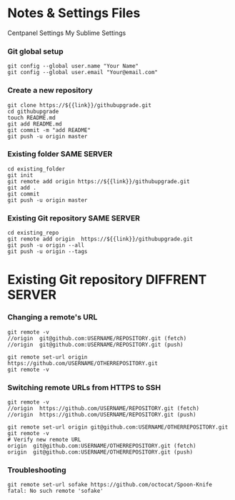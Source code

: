 # Notes & Settings Files
Centpanel Settings
My Sublime Settings


### Git global setup
```
git config --global user.name "Your Name"
git config --global user.email "Your@email.com"
```
### Create a new repository
```
git clone https://${{link}}/githubupgrade.git
cd githubupgrade
touch README.md
git add README.md
git commit -m "add README"
git push -u origin master
```
### Existing folder SAME SERVER
```
cd existing_folder
git init
git remote add origin https://${{link}}/githubupgrade.git
git add .
git commit
git push -u origin master
```
### Existing Git repository SAME SERVER
```
cd existing_repo
git remote add origin  https://${{link}}/githubupgrade.git
git push -u origin --all
git push -u origin --tags
```
# Existing Git repository DIFFRENT SERVER
### Changing a remote's URL
```
git remote -v
//origin  git@github.com:USERNAME/REPOSITORY.git (fetch)
//origin  git@github.com:USERNAME/REPOSITORY.git (push)

git remote set-url origin https://github.com/USERNAME/OTHERREPOSITORY.git
git remote -v

```

### Switching remote URLs from HTTPS to SSH
```
git remote -v
//origin  https://github.com/USERNAME/REPOSITORY.git (fetch)
//origin  https://github.com/USERNAME/REPOSITORY.git (push)

git remote set-url origin git@github.com:USERNAME/OTHERREPOSITORY.git
git remote -v
# Verify new remote URL
origin  git@github.com:USERNAME/OTHERREPOSITORY.git (fetch)
origin  git@github.com:USERNAME/OTHERREPOSITORY.git (push)
```

### Troubleshooting
```
git remote set-url sofake https://github.com/octocat/Spoon-Knife
fatal: No such remote 'sofake'
```
